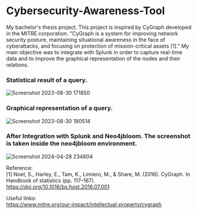 # Cybersecurity-Awareness-Tool
My bachelor's thesis project. This project is inspired by CyGraph developed in the MITRE corporation. "CyGraph is a system for improving network   security posture, maintaining situational awareness in the face of cyberattacks, and focusing on protection of mission-critical assets [1]." My 
main objective was to integrate with Splunk in order to capture real-time data and to improve the graphical representation of the nodes and their relations. 

  ### Statistical result of a query.
![Screenshot 2023-08-30 171850](https://github.com/user-attachments/assets/ce2cd00f-2e6a-4dc2-b3e2-7af8adf7f6ee)  
  
  ### Graphical representation of a query.
![Screenshot 2023-08-30 180514](https://github.com/user-attachments/assets/736db205-4cdc-42a1-8cff-d86ca62dd348)  

  ### After Integration with Splunk and Neo4jbloom. The screenshot is taken inside the neo4jbloom environment.
![Screenshot 2024-04-28 234804](https://github.com/user-attachments/assets/52cbf47b-8001-4f48-a442-6b5afab394cc)  


Reference:  
[1] Noel, S., Harley, E., Tam, K., Limiero, M., & Share, M. (2016). CyGraph. In Handbook of statistics (pp. 117–167). https://doi.org/10.1016/bs.host.2016.07.001  

Useful links:  
https://www.mitre.org/our-impact/intellectual-property/cygraph  

